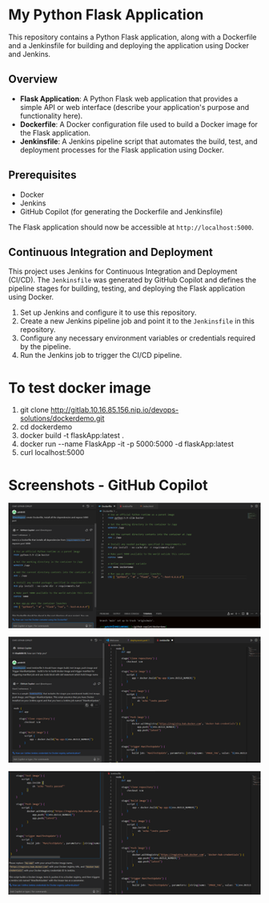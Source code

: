 # My Python Flask Application

This repository contains a Python Flask application, along with a Dockerfile and a Jenkinsfile for building and deploying the application using Docker and Jenkins.

## Overview

- **Flask Application**: A Python Flask web application that provides a simple API or web interface (describe your application's purpose and functionality here).
- **Dockerfile**: A Docker configuration file used to build a Docker image for the Flask application.
- **Jenkinsfile**: A Jenkins pipeline script that automates the build, test, and deployment processes for the Flask application using Docker.

## Prerequisites

- Docker
- Jenkins
- GitHub Copilot (for generating the Dockerfile and Jenkinsfile)

The Flask application should now be accessible at `http://localhost:5000`.

## Continuous Integration and Deployment

This project uses Jenkins for Continuous Integration and Deployment (CI/CD). The `Jenkinsfile` was generated by GitHub Copilot and defines the pipeline stages for building, testing, and deploying the Flask application using Docker.

1. Set up Jenkins and configure it to use this repository.
2. Create a new Jenkins pipeline job and point it to the `Jenkinsfile` in this repository.
3. Configure any necessary environment variables or credentials required by the pipeline.
4. Run the Jenkins job to trigger the CI/CD pipeline.


# To test docker image

1. git clone http://gitlab.10.16.85.156.nip.io/devops-solutions/dockerdemo.git
2. cd dockerdemo
3. docker build -t flaskApp:latest .
4. docker run --name FlaskApp -it -p 5000:5000 -d flaskApp:latest
5. curl localhost:5000


# Screenshots - GitHub Copilot

![Image Alt text](Images/dockerfile.png "Dockerfile")

![Image Alt text](Images/jenkinsfile.png "Jenkinsfile")

![Image Alt text](Images/jenkinsfile2.png "Jenkinsfile")


